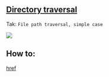## [Directory traversal](https://portswigger.net/web-security/file-path-traversal/lab-simple)

Tak: `File path traversal, simple case`

![](https://github.com/nu11secur1ty/PortSwigger-Web-Security-Academy/blob/main/Directory-traversal/Docs/Screenshot%202022-05-16%20125706.png)

## How to:
[href](https://streamable.com/4xcli0)
